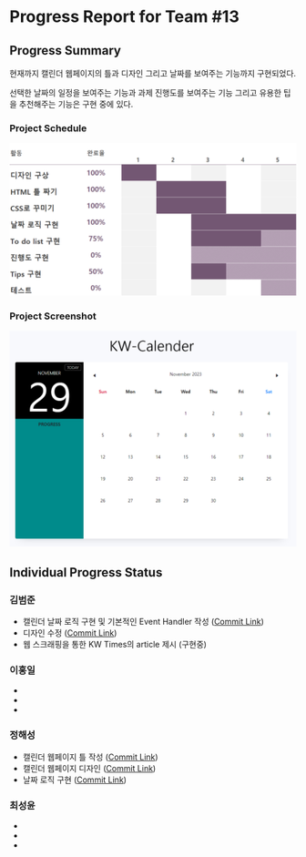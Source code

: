 # Progress Report for Team #13

## Progress Summary 

현재까지 캘린더 웹페이지의 틀과 디자인 그리고 날짜를 보여주는 기능까지 구현되었다. 

선택한 날짜의 일정을 보여주는 기능과 과제 진행도를 보여주는 기능 그리고 유용한 팁을 추천해주는 기능은 구현 중에 있다.

### Project Schedule

![progress image](/image/progress_image.png)

### Project Screenshot

![progress example image](/image/project_example_image.png)

## Individual Progress Status
### 김범준
* 캘린더 날짜 로직 구현 및 기본적인 Event Handler 작성 ([Commit Link](https://github.com/Chunsaeng20/KW-Calendar/commit/25681b908b9b11c0dce880e2d7111cc77f58073b))
* 디자인 수정 ([Commit Link](https://github.com/Chunsaeng20/KW-Calendar/commit/25d7c3c5e2d6ce230a4f0971ebabb7c7e612371b))
* 웹 스크래핑을 통한 KW Times의 article 제시 (구현중)

### 이홍일
* 
* 
* 

### 정해성
* 캘린더 웹페이지 틀 작성 ([Commit Link](https://github.com/Chunsaeng20/KW-Calendar/commit/c64fb9852897f507b338f46aa9825cd19363e0c5))
* 캘린더 웹페이지 디자인 ([Commit Link](https://github.com/Chunsaeng20/KW-Calendar/commit/568539a3e1a72e619f8f4fc2b752bea284d85948))
* 날짜 로직 구현 ([Commit Link](https://github.com/Chunsaeng20/KW-Calendar/commit/39e50e82a6929a4b268b48c99b508b653ddb2b56))

### 최성윤
* 
* 
* 
